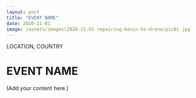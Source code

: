 ```yaml
---
layout: post
title: "EVENT NAME"
date: 2020-11-01
image: /assets/images\2020-11-01-repairing-kevin-hs-drone/pic01.jpg
---
```


<span class="date">LOCATION, COUNTRY</span>

# EVENT NAME

(Add your content here.)
